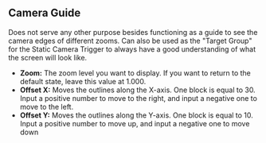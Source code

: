 ## Camera Guide
Does not serve any other purpose besides functioning as a guide to see the camera edges of different zooms. Can also be used as the "Target Group" for the Static Camera Trigger to always have a good understanding of what the screen will look like.

- **Zoom:** The zoom level you want to display. If you want to return to the default state, leave this value at 1.000.
- **Offset X:** Moves the outlines along the X-axis. One block is equal to 30. Input a positive number to move to the right, and input a negative one to move to the left.
- **Offset Y:** Moves the outlines along the Y-axis. One block is equal to 10. Input a positive number to move up, and input a negative one to move down